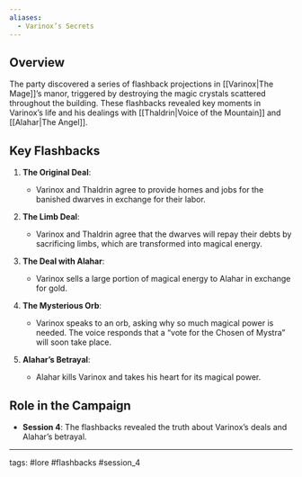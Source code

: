 ```yaml
---
aliases:
  - Varinox’s Secrets
---
```

## Overview
The party discovered a series of flashback projections in [[Varinox|The Mage]]’s manor, triggered by destroying the magic crystals scattered throughout the building. These flashbacks revealed key moments in Varinox’s life and his dealings with [[Thaldrin|Voice of the Mountain]] and [[Alahar|The Angel]].

## Key Flashbacks
1. **The Original Deal**:
   - Varinox and Thaldrin agree to provide homes and jobs for the banished dwarves in exchange for their labor.

2. **The Limb Deal**:
   - Varinox and Thaldrin agree that the dwarves will repay their debts by sacrificing limbs, which are transformed into magical energy.

3. **The Deal with Alahar**:
   - Varinox sells a large portion of magical energy to Alahar in exchange for gold.

4. **The Mysterious Orb**:
   - Varinox speaks to an orb, asking why so much magical power is needed. The voice responds that a “vote for the Chosen of Mystra” will soon take place.

5. **Alahar’s Betrayal**:
   - Alahar kills Varinox and takes his heart for its magical power.

## Role in the Campaign
- **Session 4**: The flashbacks revealed the truth about Varinox’s deals and Alahar’s betrayal.

---
tags: #lore #flashbacks #session_4